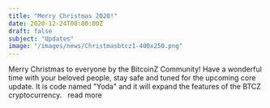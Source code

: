 ```yaml
---
title: "Merry Christmas 2020!"
date: 2020-12-24T00:00:00Z
draft: false
subject: "Updates"
image: "/images/news/Christmasbtcz1-400x250.png"
---
```


Merry Christmas to everyone by the BitcoinZ Community! Have a wonderful time with your beloved people, stay safe and tuned for the upcoming core update. It is code named "Yoda" and it will expand the features of the BTCZ cryptocurrency.  
read more
